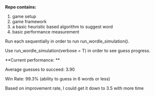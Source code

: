 **Repo contains:**

1. game setup
2. game framework
3. a basic heuristic based algorithm to suggest word
4. basic performance measurement


Run each sequentially in order to run run_wordle_simulation().


Use run_wordle_simulation(verbose = T) in order to see guess progress.


**Current performance: **

Average guesses to succeed: 3.90

Win Rate: 99.3% (ability to guess in 6 words or less)



Based on improvement rate, I could get it down to 3.5 with more time

